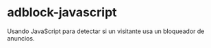 # adblock-javascript
Usando JavaScript para detectar si un visitante usa un bloqueador de anuncios.
